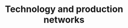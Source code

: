 ---
title: 'Technology and production networks'
description: 'Methods to quantify the nature of technology.'
cover: '/images/research_tech.webp'
research:
- tech-synergy
---
